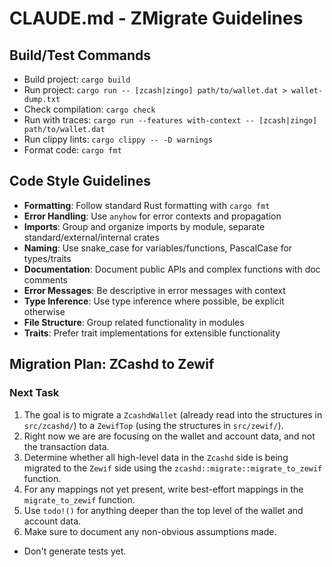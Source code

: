 # CLAUDE.md - ZMigrate Guidelines

## Build/Test Commands

- Build project: `cargo build`
- Run project: `cargo run -- [zcash|zingo] path/to/wallet.dat > wallet-dump.txt`
- Check compilation: `cargo check`
- Run with traces: `cargo run --features with-context -- [zcash|zingo] path/to/wallet.dat`
- Run clippy lints: `cargo clippy -- -D warnings`
- Format code: `cargo fmt`

## Code Style Guidelines

- **Formatting**: Follow standard Rust formatting with `cargo fmt`
- **Error Handling**: Use `anyhow` for error contexts and propagation
- **Imports**: Group and organize imports by module, separate standard/external/internal crates
- **Naming**: Use snake_case for variables/functions, PascalCase for types/traits
- **Documentation**: Document public APIs and complex functions with doc comments
- **Error Messages**: Be descriptive in error messages with context
- **Type Inference**: Use type inference where possible, be explicit otherwise
- **File Structure**: Group related functionality in modules
- **Traits**: Prefer trait implementations for extensible functionality

## Migration Plan: ZCashd to Zewif

### Next Task

1. The goal is to migrate a `ZcashdWallet` (already read into the structures in `src/zcashd/`) to a `ZewifTop` (using the structures in `src/zewif/`).
2. Right now we are are focusing on the wallet and account data, and not the transaction data.
3. Determine whether all high-level data in the `Zcashd` side is being migrated to the `Zewif` side using the `zcashd::migrate::migrate_to_zewif` function.
4. For any mappings not yet present, write best-effort mappings in the `migrate_to_zewif` function.
5. Use `todo!()` for anything deeper than the top level of the wallet and account data.
6. Make sure to document any non-obvious assumptions made.

- Don't generate tests yet.
